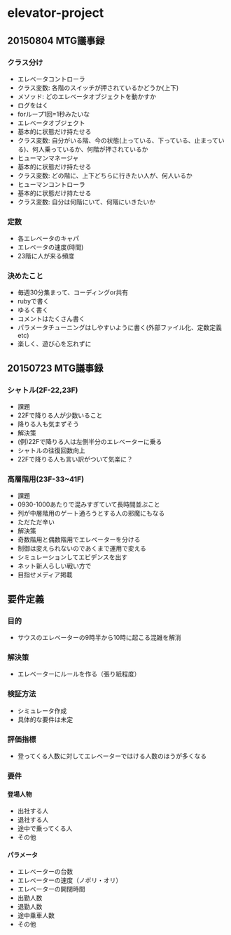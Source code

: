 # elevator-project
## 20150804 MTG議事録
### クラス分け
- エレベータコントローラ
 - クラス変数: 各階のスイッチが押されているかどうか(上下)
 - メソッド: どのエレベータオブジェクトを動かすか
 - ログをはく
 - forループ1回=1秒みたいな
- エレベータオブジェクト
 - 基本的に状態だけ持たせる
 - クラス変数: 自分がいる階、今の状態(上っている、下っている、止まっている)、何人乗っているか、何階が押されているか
- ヒューマンマネージャ
 - 基本的に状態だけ持たせる
 - クラス変数: どの階に、上下どちらに行きたい人が、何人いるか
- ヒューマンコントローラ
 - 基本的に状態だけ持たせる
 - クラス変数: 自分は何階にいて、何階にいきたいか
### 定数
- 各エレベータのキャパ
- エレベータの速度(時間)
- 23階に人が来る頻度
### 決めたこと
- 毎週30分集まって、コーディングor共有
- rubyで書く
- ゆるく書く
- コメントはたくさん書く
- パラメータチューニングはしやすいように書く(外部ファイル化、定数定義etc)
- 楽しく、遊び心を忘れずに

## 20150723 MTG議事録
### シャトル(2F-22,23F)
- 課題
 - 22Fで降りる人が少数いること
  - 降りる人も気まずそう
- 解決策
 - (例)22Fで降りる人は左側半分のエレベーターに乗る
  - シャトルの往復回数向上
  - 22Fで降りる人も言い訳がついて気楽に？

### 高層階用(23F-33~41F)
- 課題
 - 0930-1000あたりで混みすぎていて長時間並ぶこと
 - 列が中層階用のゲート通ろうとする人の邪魔にもなる
 - ただただ辛い
- 解決策
 - 奇数階用と偶数階用でエレベーターを分ける
  - 制御は変えられないのであくまで運用で変える
  - シミュレーションしてエビデンスを出す
   - ネット新人らしい戦い方で
   - 目指せメディア掲載

## 要件定義
### 目的
- サウスのエレベーターの9時半から10時に起こる混雑を解消

### 解決策
- エレベーターにルールを作る（張り紙程度）

### 検証方法
- シミュレータ作成
- 具体的な要件は未定

### 評価指標
- 登ってくる人数に対してエレベーターではける人数のほうが多くなる

### 要件
#### 登場人物
- 出社する人
- 退社する人
- 途中で乗ってくる人
- その他

#### パラメータ
- エレベーターの台数
- エレベーターの速度（ノボリ・オリ）
- エレベーターの開閉時間
- 出勤人数
- 退勤人数
- 途中乗車人数
- その他
